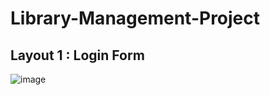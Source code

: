 # Library-Management-Project



## Layout 1 : Login Form
![image](https://github.com/Ragulmoorthi/Library-Management-Project/assets/138356332/99fd3e8d-6235-4c7d-b7ce-e8f521f1569b)

